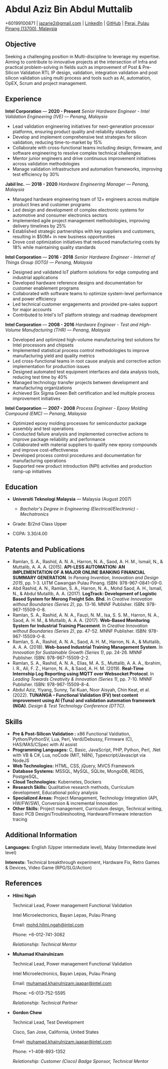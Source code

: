 # Abdul Aziz Bin Abdul Muttalib

+60199100871 | jazarie2@gmail.com | [LinkedIn](https://www.linkedin.com/in/abdul-aziz-abdul-muttalib) | [GitHub](https://github.com/jazarie2) | [Perai, Pulau Pinang (13700), Malaysia](https://maps.app.goo.gl/snENEqVex72j6WtC9)

## Objective

Seeking a challenging position in Multi-discipline  to leverage my expertise. Aiming to contribute to innovative projects at the intersection of Infra and practical problem-solving in fields such as improvement of Post & Pre-Silicon Validation RTL IP design, validation, integration validation and post silicon validation using multi process and tools such as AI, automation, OpEX, Scrum and project management.


## Experience
**Intel Corporation**  —  **2020 - Present**
_Senior Hardware Engineer - Intel Validation Engineering (IVE)_  —  _Penang, Malaysia_
- Lead validation engineering initiatives for next-generation processor platforms, ensuring product quality and reliability standards
- Develop and implement comprehensive test strategies for silicon validation, reducing time-to-market by 15%
- Collaborate with cross-functional teams including design, firmware, and software engineering to resolve complex technical challenges
- Mentor junior engineers and drive continuous improvement initiatives across validation methodologies
- Manage validation infrastructure and automation frameworks, improving test efficiency by 30%

**Jabil Inc.**  —  **2018 - 2020**
_Hardware Engineering Manager_  —  _Penang, Malaysia_
- Managed hardware engineering team of 12+ engineers across multiple product lines and customer programs
- Led design and development of complex electronic systems for automotive and consumer electronics sectors
- Implemented agile project management methodologies, improving delivery timelines by 25%
- Established strategic partnerships with key suppliers and customers, resulting in \$50M+ in new business opportunities
- Drove cost optimization initiatives that reduced manufacturing costs by 18% while maintaining quality standards

**Intel Corporation**  —  **2016 - 2018**
_Senior Hardware Engineer - Internet of Things Group (IOTG)_  —  _Penang, Malaysia_
- Designed and validated IoT platform solutions for edge computing and industrial applications
- Developed hardware reference designs and documentation for customer enablement programs
- Collaborated with software teams to optimize system-level performance and power efficiency
- Led technical customer engagements and provided pre-sales support for major accounts
- Contributed to Intel's IoT platform strategy and roadmap development

**Intel Corporation**  —  **2008 - 2016**
_Hardware Engineer - Test and High-Volume Manufacturing (THR)_  —  _Penang, Malaysia_
- Developed and optimized high-volume manufacturing test solutions for Intel processors and chipsets
- Implemented statistical process control methodologies to improve manufacturing yield and quality metrics
- Led cross-functional teams in root cause analysis and corrective action implementation for production issues
- Designed automated test equipment interfaces and data analysis tools, reducing test time by 40%
- Managed technology transfer projects between development and manufacturing organizations
- Achieved Six Sigma Green Belt certification and led multiple process improvement initiatives

**Intel Corporation**  —  **2007 - 2008**
_Process Engineer - Epoxy Molding Compound (EMC)_  —  _Penang, Malaysia_
- Optimized epoxy molding processes for semiconductor package assembly and test operations
- Conducted failure analysis and implemented corrective actions to improve package reliability and performance
- Collaborated with material suppliers to qualify new epoxy compounds and improve cost-effectiveness
- Developed process control procedures and documentation for manufacturing operations
- Supported new product introduction (NPI) activities and production ramp-up initiatives

## Education

- **Universiti Teknologi Malaysia** — Malaysia (August 2007)
  - _Bachelor's Degree in Engineering (Electrical/Electronic) - Mechatronics_

- Grade: B/2nd Class Upper
- CGPA: 3.30/4.00

## Patents and Publications
- Ramlan, S. A., Rashid, A. N. A., Harron, N. A., Saod, A. H. M., Ismail, N., & Muttalib, A. A. A. (2015). **API-LESS AUTOMATION: AN IMPLEMENTATION OF A MAJOR ONLINE BANKING FINANCIAL SUMMARY GENERATION**. In _Penang Invention, Innovation and Design 2015_, pp. 1-3. UiTM Cawangan Pulau Pinang. ISBN: 978-967-0841-09-0.
- Abd Rashid, A. N., Ramlan, S. A., Harron, N. A., Mohd Saod, A. H., Ismail, N., & Abdul Mutallib, A. A. (2017). **LogTrack: Development of Logistic Based System for Merong Freight Sdn. Bhd.** In _Creative Innovation without Boundaries (Series 2)_, pp. 13-16. MNNF Publisher. ISBN: 978-967-15509-0-8.
- Ramlan, S. A., Rashid, A. N. A., Fauzi, N. M., Isa, S. S. M., Harron, N. A., Saod, A. H. M., & Muttalib, A. A. A. (2017). **Web-Based Monitoring System for Industrial Training Placement**. In _Creative Innovation without Boundaries (Series 2)_, pp. 47-52. MNNF Publisher. ISBN: 978-967-15509-0-8.
- Ramlan, S. A., Rashid, A. N. A., Saod, A. H. M., Harron, N. A., & Muttalib, A. A. A. (2018). **Web-based Industrial Training Management System**. In _Innovation for Sustainable Growth (Series 1)_, pp. 24-26. MNNF Publisher. ISBN: 978-967-15509-2-2.
- Ramlan, S. A., Rashid, A. N. A., Elias, M. A. S., Muttalib, A. A. A., Ibrahim, I. R., Ali, F. Z., Harron, N. A., & Saod, A. H. M. (2019). **Real-Time Internship Log Reporting using MQTT over Websocket Protocol**. In _Leading Towards Creativity & Innovation (Series 1)_, pp. 7-10. MNNF Publisher. ISBN: 978-967-15509-8-4.
- Abdul Aziz, Yiyang, Sunny, Tai Kuan, Noor Aisyah, Chin Keat, et al. (2022). **TUNANGA – Functional Validation (FV) test content improvement using AI (Tuna) and validation automation framework (NGA)**. _Design & Test Technology Conference (DTTC)_.

## Skills


 - **Pre & Post-Silicon Validation :** x86 Functional Valdiation, Python/PythonSV, Lua, Perl, Verdi/Debussy, Firmware (C), HAS/MAS/CSpec with AI assist
  - **Programming Languages:** C, Basic, JavaScript, PHP, Python, Perl, .Net with VB & C\#, Lua, noCode (MIT, N8N), Typescript/Javascipt via NodeJS
  - **Web Technologies:** HTML, CSS, jQuery, MVC5 Framework
  - **Database Systems:** MSSQL, MySQL, SQLite, MongoDB, REDIS, PostgreSQL,
  - **Cloud Technologies:** Kubernetes, Dockers
  - **Research Skills:** Qualitative research methods, Curriculum development, Educational policy analysis
  - **Specialized Areas:** Project Management, Technology Integration (API, HW/FW/SW), Conversion & incremental Innovation
  - **Other Skills:** Project management, Curriculum design, Technical writing, Basic PCB Design/Troubleshooting, Hardware/Firmware interaction tracing

## Additional Information

**Languages:** English (Upper intermediate level), Malay (Intermediate level level)

**Interests:** Technical breakthrough experiment, Hardware Fix, Retro Games & Devices, Video Game (RPG/SLG/Action)

## References
- **Hilmi Ngah**

   Technical Lead, Power management Functional Validation

   Intel Microelectronics, Bayan Lepas, Pulau Pinang

   Email: mohd.hilmi.ngah@intel.com

   Phone: +6-012-741-3082

   _Relationship: Technical Mentor_
- **Muhamad Khairulnizam**

   Technical Lead, Power management Functional Validation

   Intel Microelectronics, Bayan Lepas, Pulau Pinang

   Email: muhamad.khairulnizam.jaapar@intel.com

   Phone: +6-013-752-5595

   _Relationship: Technical Partner_
- **Gordon Chew**

   Technical Lead, Test Development

   Cisco, San Jose, California, United States

   Email: muhamad.khairulnizam.jaapar@intel.com

   Phone: +1-408-893-1352

   _Relationship: Customer (Cisco) Badge Sponsor, Technical Mentor_
